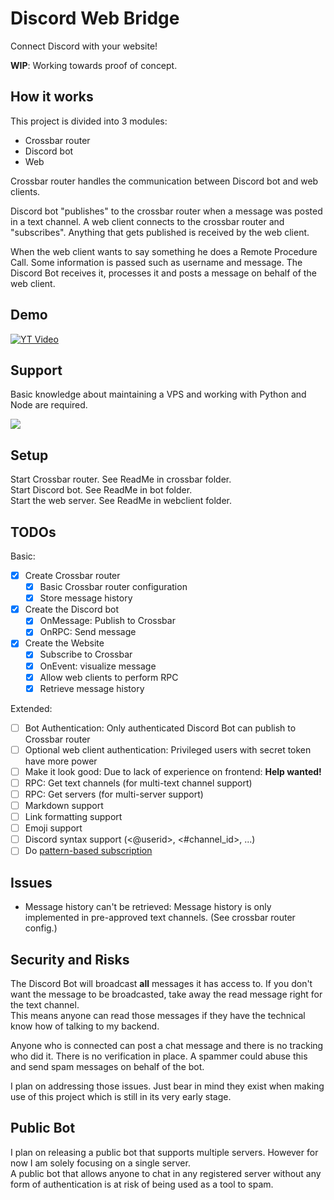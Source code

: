 # Discord Web Bridge

Connect Discord with your website!

**WIP**: Working towards proof of concept.

## How it works

This project is divided into 3 modules:
- Crossbar router
- Discord bot
- Web

Crossbar router handles the communication between Discord bot and web clients.

Discord bot "publishes" to the crossbar router when a message was posted in a text channel. A web client connects to the crossbar router and "subscribes". Anything that gets published is received by the web client.

When the web client wants to say something he does a Remote Procedure Call. Some information is passed such as username and message. The Discord Bot receives it, processes it and posts a message on behalf of the web client.

## Demo

[![YT Video](https://img.youtube.com/vi/14Vnpu_h1TY/0.jpg)](https://www.youtube.com/watch?v=14Vnpu_h1TY)

## Support

Basic knowledge about maintaining a VPS and working with Python and Node are required.

[![](https://discordapp.com/api/guilds/295528852518731786/embed.png?style=banner2)](https://discord.gg/ZVQywBg)

## Setup

Start Crossbar router. See ReadMe in crossbar folder.  
Start Discord bot. See ReadMe in bot folder.  
Start the web server. See ReadMe in webclient folder.

## TODOs

Basic:

- [x] Create Crossbar router
  - [x] Basic Crossbar router configuration
  - [x] Store message history
- [x] Create the Discord bot
  - [x] OnMessage: Publish to Crossbar
  - [x] OnRPC: Send message
- [x] Create the Website
  - [x] Subscribe to Crossbar
  - [x] OnEvent: visualize message
  - [x] Allow web clients to perform RPC
  - [x] Retrieve message history

Extended:
- [ ] Bot Authentication: Only authenticated Discord Bot can publish to Crossbar router
- [ ] Optional web client authentication: Privileged users with secret token have more power
- [ ] Make it look good: Due to lack of experience on frontend: **Help wanted!**
- [ ] RPC: Get text channels (for multi-text channel support)
- [ ] RPC: Get servers (for multi-server support)
- [ ] Markdown support
- [ ] Link formatting support
- [ ] Emoji support
- [ ] Discord syntax support (<@userid>, <#channel_id>, ...)
- [ ] Do [pattern-based subscription](https://crossbar.io/docs/Pattern-Based-Subscriptions/)

## Issues

- Message history can't be retrieved: Message history is only implemented in pre-approved text channels. (See crossbar router config.)

## Security and Risks

The Discord Bot will broadcast **all** messages it has access to. If you don't want the message to be broadcasted, take away the read message right for the text channel.  
This means anyone can read those messages if they have the technical know how of talking to my backend.

Anyone who is connected can post a chat message and there is no tracking who did it. There is no verification in place. A spammer could abuse this and send spam messages on behalf of the bot.

I plan on addressing those issues. Just bear in mind they exist when making use of this project which is still in its very early stage.

## Public Bot

I plan on releasing a public bot that supports multiple servers. However for now I am solely focusing on a single server.  
A public bot that allows anyone to chat in any registered server without any form of authentication is at risk of being used as a tool to spam.  